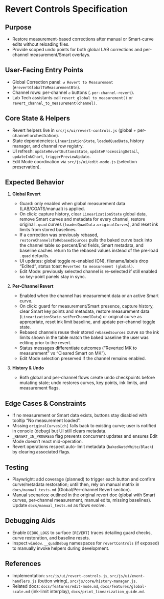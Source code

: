 # Revert Controls Specification

## Purpose
- Restore measurement-based corrections after manual or Smart-curve edits without reloading files.
- Provide scoped undo points for both global LAB corrections and per-channel measurement/Smart overlays.

## User-Facing Entry Points
- Global Correction panel: `↺ Revert to Measurement` (`#revertGlobalToMeasurementBtn`).
- Channel rows: per-channel `↺` buttons (`.per-channel-revert`).
- Lab Tech assistants call `revert_global_to_measurement()` or `revert_channel_to_measurement(channel)`.

## Core State & Helpers
- Revert helpers live in `src/js/ui/revert-controls.js` (global + per-channel orchestration).
- State dependencies: `LinearizationState`, `loadedQuadData`, history manager, and channel row registry.
- UI refresh: `updateRevertButtonsState`, `updateProcessingDetail`, `updateInkChart`, `triggerPreviewUpdate`.
- Edit Mode coordination via `src/js/ui/edit-mode.js` (selection preservation).

## Expected Behavior
1. **Global Revert**
   - Guard: only enabled when global measurement data (LAB/CGATS/manual) is applied.
   - On click: capture history, clear `LinearizationState` global data, remove Smart curves and metadata for every channel, restore original `.quad` curves (`loadedQuadData.originalCurves`), and reset ink limits from stored baselines.
   - If a correction was previously rebased, `restoreChannelsToRebasedSources` pulls the baked curve back into the channel table so percent/End fields, Smart metadata, and baseline caches return to the rebased values instead of the pre-load `.quad` defaults.
   - UI updates: global toggle re-enabled (ON), filename/labels drop “Edited”, status toast `Reverted to measurement (global)`.
   - Edit Mode: previously selected channel is re-selected if still enabled so key-point panels stay in sync.

2. **Per-Channel Revert**
   - Enabled when the channel has measurement data or an active Smart curve.
   - On click: guard for measurement/Smart presence, capture history, clear Smart key points and metadata, restore measurement data (`LinearizationState.setPerChannelData`) or original curve as appropriate, reset ink limit baseline, and update per-channel toggle state.
   - Rebased channels reuse their stored `rebasedSources` curve so the ink limits shown in the table match the baked baseline the user was editing prior to the revert.
   - Status messages differentiate outcomes (“Reverted MK to measurement” vs “Cleared Smart on MK”).
   - Edit Mode selection preserved if the channel remains enabled.

3. **History & Undo**
   - Both global and per-channel flows create undo checkpoints before mutating state; undo restores curves, key points, ink limits, and measurement flags.

## Edge Cases & Constraints
- If no measurement or Smart data exists, buttons stay disabled with tooltip “No measurement loaded”.
- Missing `originalCurves[ch]` falls back to existing curve; user is notified in console (debug) but UI still clears metadata.
- `_REVERT_IN_PROGRESS` flag prevents concurrent updates and ensures Edit Mode doesn’t react mid-operation.
- Revert operations respect auto-limit metadata (`bakedAutoWhite/Black`) by clearing associated flags.

## Testing
- Playwright: add coverage (planned) to trigger each button and confirm curve/metadata restoration; until then, rely on manual matrix in `docs/manual_tests.md` (Global/Per-channel Revert section).
- Manual scenarios: outlined in the original revert doc (global with Smart curves, per-channel measurement, manual edits, missing baselines). Update `docs/manual_tests.md` as flows evolve.

## Debugging Aids
- Enable `DEBUG_LOGS` to surface `[REVERT]` traces detailing guard checks, curve restoration, and baseline resets.
- Inspect `window.__quadDebug` namespaces for `revertControls` (if exposed) to manually invoke helpers during development.

## References
- Implementation: `src/js/ui/revert-controls.js`, `src/js/ui/event-handlers.js` (button wiring), `src/js/core/history-manager.js`.
- Related docs: `docs/features/edit-mode.md`, `docs/features/global-scale.md` (ink-limit interplay), `docs/print_linearization_guide.md`.
